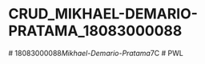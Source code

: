 # CRUD_MIKHAEL-DEMARIO-PRATAMA_18083000088
#   1 8 0 8 3 0 0 0 0 8 8 _ M i k h a e l - D e m a r i o - P r a t a m a _ 7 C  
 #   P W L  
 